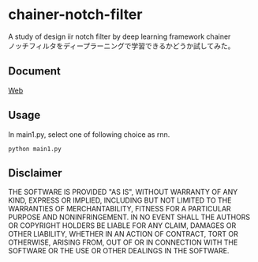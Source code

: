 # chainer-notch-filter
A study of design iir notch filter by deep learning framework chainer  
ノッチフィルタをディープラーニングで学習できるかどうか試してみた。  


## Document
[Web](http://www.geocities.jp/onsei2007/chainer-iir-filter.html)


## Usage
In main1.py, select one of following choice as rnn.
```
python main1.py
```

## Disclaimer
THE SOFTWARE IS PROVIDED "AS IS", WITHOUT WARRANTY OF ANY KIND, EXPRESS OR IMPLIED, 
INCLUDING BUT NOT LIMITED TO THE WARRANTIES OF MERCHANTABILITY, FITNESS 
FOR A PARTICULAR PURPOSE AND NONINFRINGEMENT. IN NO EVENT SHALL 
THE AUTHORS OR COPYRIGHT HOLDERS BE LIABLE FOR ANY CLAIM, DAMAGES OR OTHER LIABILITY, 
WHETHER IN AN ACTION OF CONTRACT, TORT OR OTHERWISE, ARISING FROM, 
OUT OF OR IN CONNECTION WITH THE SOFTWARE OR THE USE OR OTHER DEALINGS IN THE SOFTWARE.
